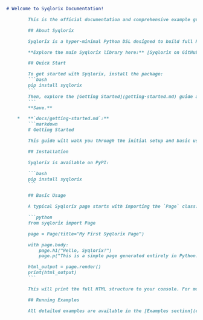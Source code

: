 ````markdown
# Welcome to Syqlorix Documentation!

        This is the official documentation and comprehensive example guide for the **Syqlorix** Python package.

        ## About Syqlorix

        Syqlorix is a hyper-minimal Python DSL designed to build full HTML documents, including CSS and JavaScript, from a single Python script. It aims to provide a zero-dependency, readable, and highly embeddable solution for dynamic web content creation.

        **Explore the main Syqlorix library here:** [Syqlorix on GitHub](https://github.com/Syqlorix/Syqlorix)

        ## Quick Start

        To get started with Syqlorix, install the package:
        ```bash
        pip install syqlorix
        ```
        Then, explore the [Getting Started](getting-started.md) guide and the [Examples](examples/index.md) section.
        ```
        **Save.**

    *   **`docs/getting-started.md`:**
        ```markdown
        # Getting Started

        This guide will walk you through the initial setup and basic usage of Syqlorix.

        ## Installation

        Syqlorix is available on PyPI:

        ```bash
        pip install syqlorix
        ```

        ## Basic Usage

        A typical Syqlorix page starts with importing the `Page` class:

        ```python
        from syqlorix import Page

        page = Page(title="My First Syqlorix Page")

        with page.body:
            page.h1("Hello, Syqlorix!")
            page.p("This is a simple page generated entirely in Python.")

        html_output = page.render()
        print(html_output)
        ```

        This will print the full HTML structure to your console. For more interactive development, consider using the built-in development server.

        ## Running Examples

        All detailed examples are available in the [Examples section](examples/index.md).

````